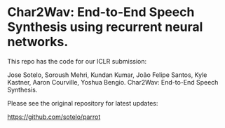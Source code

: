 # Char2Wav: End-to-End Speech Synthesis using recurrent neural networks.

This repo has the code for our ICLR submission:

Jose Sotelo, Soroush Mehri, Kundan Kumar, João Felipe Santos, Kyle Kastner, Aaron Courville, Yoshua Bengio. Char2Wav: End-to-End Speech Synthesis.

Please see the original repository for latest updates:

https://github.com/sotelo/parrot

